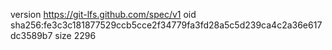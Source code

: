 version https://git-lfs.github.com/spec/v1
oid sha256:fe3c3c181877529ccb5cce2f34779fa3fd28a5c5d239ca4c2a36e617dc3589b7
size 2296
